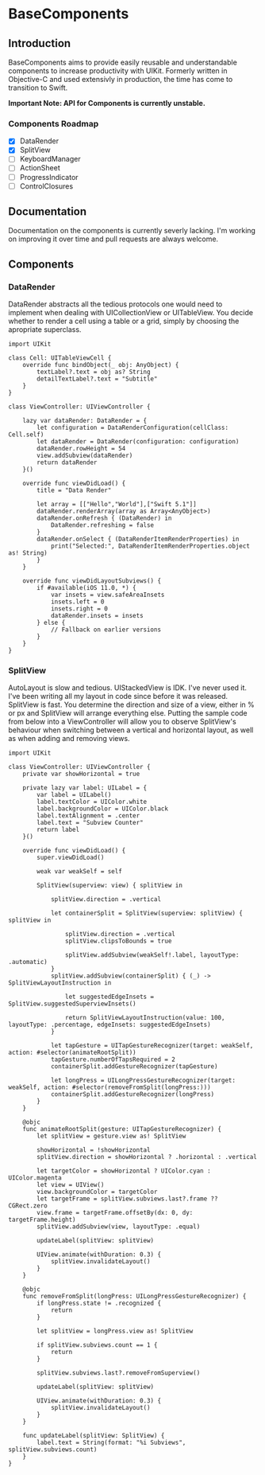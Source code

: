 # BaseComponents

## Introduction

BaseComponents aims to provide easily reusable and understandable components to increase productivity with UIKit. Formerly written in Objective-C and used extensivly in production, the time has come to transition to Swift.

**Important Note: API for Components is currently unstable.**

### Components Roadmap
- [x] DataRender
- [x] SplitView
- [ ] KeyboardManager
- [ ] ActionSheet
- [ ] ProgressIndicator
- [ ] ControlClosures

## Documentation

Documentation on the components is currently severly lacking. I'm working on improving it over time and pull requests are always welcome.

## Components

### DataRender

DataRender abstracts all the tedious protocols one would need to implement when dealing with UICollectionView or UITableView. You decide whether to render a cell using a table or a grid, simply by choosing the apropriate superclass.

```
import UIKit

class Cell: UITableViewCell {
    override func bindObject(_ obj: AnyObject) {
        textLabel?.text = obj as? String
        detailTextLabel?.text = "Subtitle"
    }
}

class ViewController: UIViewController {
    
    lazy var dataRender: DataRender = {
        let configuration = DataRenderConfiguration(cellClass: Cell.self)
        let dataRender = DataRender(configuration: configuration)
        dataRender.rowHeight = 54
        view.addSubview(dataRender)
        return dataRender
    }()
    
    override func viewDidLoad() {
        title = "Data Render"
        
        let array = [["Hello","World"],["Swift 5.1"]]
        dataRender.renderArray(array as Array<AnyObject>)
        dataRender.onRefresh { (DataRender) in
            DataRender.refreshing = false
        }
        dataRender.onSelect { (DataRenderItemRenderProperties) in
            print("Selected:", DataRenderItemRenderProperties.object as! String)
        }
    }
    
    override func viewDidLayoutSubviews() {
        if #available(iOS 11.0, *) {
            var insets = view.safeAreaInsets
            insets.left = 0
            insets.right = 0
            dataRender.insets = insets
        } else {
            // Fallback on earlier versions
        }
    }
}
```

### SplitView

AutoLayout is slow and tedious. UIStackedView is IDK. I've never used it. I've been writing all my layout in code since before it was released. SplitView is fast. You determine the direction and size of a view, either in % or px and SplitView will arrange everything else. Putting the sample code from below into a ViewController will allow you to observe SplitView's behaviour when switching between a vertical and horizontal layout, as well as when adding and removing views.

```
import UIKit

class ViewController: UIViewController {
    private var showHorizontal = true

    private lazy var label: UILabel = {
        var label = UILabel()
        label.textColor = UIColor.white
        label.backgroundColor = UIColor.black
        label.textAlignment = .center
        label.text = "Subview Counter"
        return label
    }()

    override func viewDidLoad() {
        super.viewDidLoad()

        weak var weakSelf = self

        SplitView(superview: view) { splitView in

            splitView.direction = .vertical

            let containerSplit = SplitView(superview: splitView) { splitView in

                splitView.direction = .vertical
                splitView.clipsToBounds = true

                splitView.addSubview(weakSelf!.label, layoutType: .automatic)
            }
            splitView.addSubview(containerSplit) { (_) -> SplitViewLayoutInstruction in

                let suggestedEdgeInsets = SplitView.suggestedSuperviewInsets()

                return SplitViewLayoutInstruction(value: 100, layoutType: .percentage, edgeInsets: suggestedEdgeInsets)
            }

            let tapGesture = UITapGestureRecognizer(target: weakSelf, action: #selector(animateRootSplit))
            tapGesture.numberOfTapsRequired = 2
            containerSplit.addGestureRecognizer(tapGesture)

            let longPress = UILongPressGestureRecognizer(target: weakSelf, action: #selector(removeFromSplit(longPress:)))
            containerSplit.addGestureRecognizer(longPress)
        }
    }

    @objc
    func animateRootSplit(gesture: UITapGestureRecognizer) {
        let splitView = gesture.view as! SplitView

        showHorizontal = !showHorizontal
        splitView.direction = showHorizontal ? .horizontal : .vertical

        let targetColor = showHorizontal ? UIColor.cyan : UIColor.magenta
        let view = UIView()
        view.backgroundColor = targetColor
        let targetFrame = splitView.subviews.last?.frame ?? CGRect.zero
        view.frame = targetFrame.offsetBy(dx: 0, dy: targetFrame.height)
        splitView.addSubview(view, layoutType: .equal)
        
        updateLabel(splitView: splitView)

        UIView.animate(withDuration: 0.3) {
            splitView.invalidateLayout()
        }
    }

    @objc
    func removeFromSplit(longPress: UILongPressGestureRecognizer) {
        if longPress.state != .recognized {
            return
        }

        let splitView = longPress.view as! SplitView

        if splitView.subviews.count == 1 {
            return
        }

        splitView.subviews.last?.removeFromSuperview()

        updateLabel(splitView: splitView)

        UIView.animate(withDuration: 0.3) {
            splitView.invalidateLayout()
        }
    }

    func updateLabel(splitView: SplitView) {
        label.text = String(format: "%i Subviews", splitView.subviews.count)
    }
}
```
